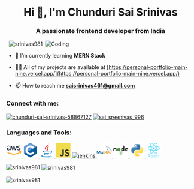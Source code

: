 <h1 align="center">Hi 👋, I'm Chunduri Sai Srinivas</h1>
<h3 align="center">A passionate frontend developer from India</h3>
<img align="right" alt="Coding" width="400" src="https://media.tenor.com/2yeCvRKKWL0AAAAM/spongebob-work.gif"/>

<p align="center"> <img src="https://komarev.com/ghpvc/?username=srinivas981&label=Profile%20views&color=0e75b6&style=flat" alt="srinivas981" /> </p>

- 🌱 I’m currently learning **MERN Stack**

- 👨‍💻 All of my projects are available at [https://personal-portfolio-main-nine.vercel.app/](https://personal-portfolio-main-nine.vercel.app/)

- 📫 How to reach me **saisrinivas461@gmail.com**

<h3 align="left">Connect with me:</h3>
<p align="left">
<a href="https://linkedin.com/in/chunduri-sai-srinivas-58867127" target="blank"><img align="center" src="https://raw.githubusercontent.com/rahuldkjain/github-profile-readme-generator/master/src/images/icons/Social/linked-in-alt.svg" alt="chunduri-sai-srinivas-58867127" height="30" width="40" /></a>
<a href="https://instagram.com/sai_sreenivas_996" target="blank"><img align="center" src="https://raw.githubusercontent.com/rahuldkjain/github-profile-readme-generator/master/src/images/icons/Social/instagram.svg" alt="sai_sreenivas_996" height="30" width="40" /></a>
</p>

<h3 align="left">Languages and Tools:</h3>
<p align="left"> <a href="https://aws.amazon.com" target="_blank" rel="noreferrer"> <img src="https://raw.githubusercontent.com/devicons/devicon/master/icons/amazonwebservices/amazonwebservices-original-wordmark.svg" alt="aws" width="40" height="40"/> </a> <a href="https://www.cprogramming.com/" target="_blank" rel="noreferrer"> <img src="https://raw.githubusercontent.com/devicons/devicon/master/icons/c/c-original.svg" alt="c" width="40" height="40"/> </a> <a href="https://www.java.com" target="_blank" rel="noreferrer"> <img src="https://raw.githubusercontent.com/devicons/devicon/master/icons/java/java-original.svg" alt="java" width="40" height="40"/> </a> <a href="https://developer.mozilla.org/en-US/docs/Web/JavaScript" target="_blank" rel="noreferrer"> <img src="https://raw.githubusercontent.com/devicons/devicon/master/icons/javascript/javascript-original.svg" alt="javascript" width="40" height="40"/> </a> <a href="https://www.jenkins.io" target="_blank" rel="noreferrer"> <img src="https://www.vectorlogo.zone/logos/jenkins/jenkins-icon.svg" alt="jenkins" width="40" height="40"/> </a> <a href="https://www.mysql.com/" target="_blank" rel="noreferrer"> <img src="https://raw.githubusercontent.com/devicons/devicon/master/icons/mysql/mysql-original-wordmark.svg" alt="mysql" width="40" height="40"/> </a> <a href="https://nodejs.org" target="_blank" rel="noreferrer"> <img src="https://raw.githubusercontent.com/devicons/devicon/master/icons/nodejs/nodejs-original-wordmark.svg" alt="nodejs" width="40" height="40"/> </a> <a href="https://www.python.org" target="_blank" rel="noreferrer"> <img src="https://raw.githubusercontent.com/devicons/devicon/master/icons/python/python-original.svg" alt="python" width="40" height="40"/> </a> <a href="https://reactjs.org/" target="_blank" rel="noreferrer"> <img src="https://raw.githubusercontent.com/devicons/devicon/master/icons/react/react-original-wordmark.svg" alt="react" width="40" height="40"/> </a> </p>

<p><img align="left" src="https://github-readme-stats.vercel.app/api/top-langs?username=srinivas981&show_icons=true&locale=en&layout=compact" alt="srinivas981" /></p>

<p>&nbsp;<img align="center" src="https://github-readme-stats.vercel.app/api?username=srinivas981&show_icons=true&locale=en" alt="srinivas981" /></p>

<p><img align="center" src="https://github-readme-streak-stats.herokuapp.com/?user=srinivas981&" alt="srinivas981" /></p>
